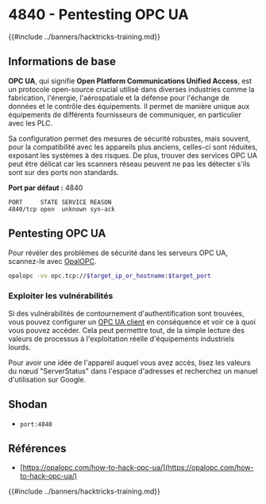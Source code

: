# 4840 - Pentesting OPC UA

{{#include ../banners/hacktricks-training.md}}


## Informations de base

**OPC UA**, qui signifie **Open Platform Communications Unified Access**, est un protocole open-source crucial utilisé dans diverses industries comme la fabrication, l'énergie, l'aérospatiale et la défense pour l'échange de données et le contrôle des équipements. Il permet de manière unique aux équipements de différents fournisseurs de communiquer, en particulier avec les PLC.

Sa configuration permet des mesures de sécurité robustes, mais souvent, pour la compatibilité avec les appareils plus anciens, celles-ci sont réduites, exposant les systèmes à des risques. De plus, trouver des services OPC UA peut être délicat car les scanners réseau peuvent ne pas les détecter s'ils sont sur des ports non standards.

**Port par défaut :** 4840
```text
PORT     STATE SERVICE REASON
4840/tcp open  unknown syn-ack
```
## Pentesting OPC UA

Pour révéler des problèmes de sécurité dans les serveurs OPC UA, scannez-le avec [OpalOPC](https://opalopc.com/).
```bash
opalopc -vv opc.tcp://$target_ip_or_hostname:$target_port
```
### Exploiter les vulnérabilités

Si des vulnérabilités de contournement d'authentification sont trouvées, vous pouvez configurer un [OPC UA client](https://www.prosysopc.com/products/opc-ua-browser/) en conséquence et voir ce à quoi vous pouvez accéder. Cela peut permettre tout, de la simple lecture des valeurs de processus à l'exploitation réelle d'équipements industriels lourds.

Pour avoir une idée de l'appareil auquel vous avez accès, lisez les valeurs du nœud "ServerStatus" dans l'espace d'adresses et recherchez un manuel d'utilisation sur Google.

## Shodan

- `port:4840`

## Références

- [https://opalopc.com/how-to-hack-opc-ua/](https://opalopc.com/how-to-hack-opc-ua/)


{{#include ../banners/hacktricks-training.md}}
